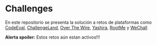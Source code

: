 # Challenges

En este repositorio se presenta la solución a retos de plataformas como [CodeEval](https://www.codeeval.com/), [ChallengeLand](http://challengeland.co/), [Over The Wire](http://overthewire.org/wargames/), [Yashira](http://www.yashira.org/), [RootMe](https://www.root-me.org/?lang=en) y [WeChall](http://www.wechall.net/)

**Alerta spoiler:** Estos retos aún estan activos!!!

